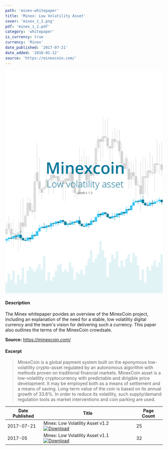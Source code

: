 ```yaml
---
path: 'minex-whitepaper'
title: 'Minex: Low Volatility Asset'
cover: 'minex_1_2.png'
pdf: 'minex_1_2.pdf'
category: 'whitepaper'
is_currency: true
currency: 'Minex'
date_published: '2017-07-21'
date_added: '2018-01-12'
source: 'https://minexcoin.com/'
---
```


[![Cover of the Minex whitepaper](/covers/minex_1_2.png)](/pdf/minex_1_2.pdf)

#### Description
The Minex whitepaper povides an overview of the MinexCoin project, including an explanation of the need for a stable, low volatility digital currency and the team's vision for delivering such a currency. This paper also outlines the terms of the MinexCoin crowdsale.

**Source:** https://minexcoin.com/

#### Excerpt
> MinexCoin is a global payment system built on the eponymous low-volatility crypto-asset regulated by an autonomous algorithm with methods proven on traditional financial markets.
MinexCoin asset is a low-volatility cryptocurrency with predictable and dirigible price development. It may be employed both as a means of settlement and a means of saving. Long-term value of the coin is based on its annual growth of 33.6%. In order to reduce its volatility, such supply/demand regulation tools as market interventions and coin parking are used.

Date Published | Title                                                                                | Page Count
---------------|--------------------------------------------------------------------------------------|------------
2017-07-21     | Minex: Low Volatility Asset v1.2 [![Download](/assets/download_cloud.svg)](/pdf/minex_1_2.pdf) | 25
2017-05        | Minex: Low Volatility Asset v1.1 [![Download](/assets/download_cloud.svg)](/pdf/minex.pdf) | 32
